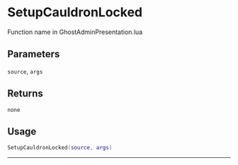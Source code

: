 # SetupCauldronLocked
Function name in GhostAdminPresentation.lua
## Parameters
`source`, `args`
## Returns
`none`
## Usage
```lua
SetupCauldronLocked(source, args)
```
---
